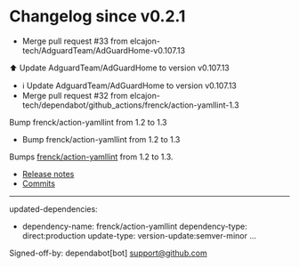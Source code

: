 # Changelog since v0.2.1
- Merge pull request #33 from elcajon-tech/AdguardTeam/AdGuardHome-v0.107.13

⬆️ Update AdguardTeam/AdGuardHome to version v0.107.13 
- ℹ️ Update AdguardTeam/AdGuardHome to version v0.107.13 
- Merge pull request #32 from elcajon-tech/dependabot/github_actions/frenck/action-yamllint-1.3

Bump frenck/action-yamllint from 1.2 to 1.3 
- Bump frenck/action-yamllint from 1.2 to 1.3

Bumps [frenck/action-yamllint](https://github.com/frenck/action-yamllint) from 1.2 to 1.3.
- [Release notes](https://github.com/frenck/action-yamllint/releases)
- [Commits](https://github.com/frenck/action-yamllint/compare/v1.2...v1.3)

---
updated-dependencies:
- dependency-name: frenck/action-yamllint
  dependency-type: direct:production
  update-type: version-update:semver-minor
...

Signed-off-by: dependabot[bot] <support@github.com> 
